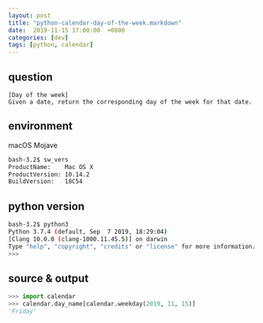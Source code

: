 ```yaml
---
layout: post
title: "python-calendar-day-of-the-week.markdown"
date:  2019-11-15 17:00:00  +0800
categories: [dev]
tags: [python, calendar]
---
```


## question
```
[Day of the week]
Given a date, return the corresponding day of the week for that date.
```

## environment
macOS Mojave
```bash
bash-3.2$ sw_vers
ProductName:    Mac OS X
ProductVersion: 10.14.2
BuildVersion:   18C54
```

## python version
```bash
bash-3.2$ python3
Python 3.7.4 (default, Sep  7 2019, 18:29:04) 
[Clang 10.0.0 (clang-1000.11.45.5)] on darwin
Type "help", "copyright", "credits" or "license" for more information.
>>> 
```

## source & output
```python
>>> import calendar
>>> calendar.day_name[calendar.weekday(2019, 11, 15)]
'Friday'
```
